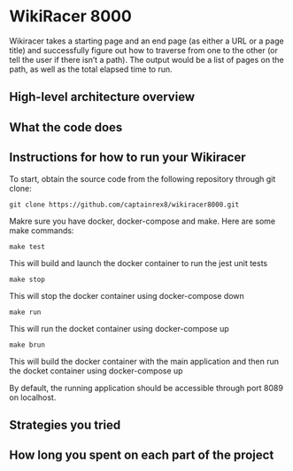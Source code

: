 # WikiRacer 8000

Wikiracer takes a starting page and an end page (as either a URL or a page title) and successfully figure out how to traverse from one to the other (or tell the user if there isn’t a path). The output would be a list of pages on the path, as well as the total elapsed time to run.

## High-level architecture overview


## What the code does


## Instructions for how to run your Wikiracer

To start, obtain the source code from the following repository through git clone:

`git clone https://github.com/captainrex8/wikiracer8000.git`

Makre sure you have docker, docker-compose and make. Here are some make commands:

`make test`

This will build and launch the docker container to run the jest unit tests

`make stop`

This will stop the docker container using docker-compose down

`make run`

This will run the docket container using docker-compose up

`make brun`

This will build the docker container with the main application and then run the docket container using docker-compose up

By default, the running application should be accessible through port 8089 on localhost.


## Strategies you tried


## How long you spent on each part of the project
